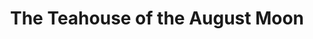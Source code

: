 ---
title: The Teahouse of the August Moon
year: 1957
opening_date: 1957-09-25
closing_date: 1957-10-05
layout: productions
image:
image_caption:
image_credit:
playbill: 
category: 
details:
  Theatre: Theatre Jacksonville
  Venue: Little Theatre
cast:
  Sakini: Bill Gibbs
  Sgt. Gregovich: James Boyer
  Col. Wainwright Purdy, III: Jack Somack
  Captain Fisby: Roby Robson
  Old Woman: Florence Somack
  Old Woman's Daughter: Linda Willard
  The Daughter's Children:
    - Beth Brecker
    - Karen Green
    - Brent Turbow
    - Barry Henline
  Lady Astor: Lady Astor
  Mr. Hokaida: L.J. Gift
  Mr. Omura: Norman Howard
  Mr. Sumata: Hugh Henline
  Mr. Sumata's Father: David Berrior
  Mr. Seiko: Klip Smith
  Miss Higa-Jiga: Esther Barnes
  Mr. Keora: Dr. Alvin Gross
  Mr. Oshira: Elmo Lehman
  Lotus Blossom: Rosa Harlan
  Captain McLean: Marshall Grauer
  Villager:
    - Bruce Henn
    - Clifford Walker
    - Araron Bowden
    - Jerry Long
  Ladies' League for Democratic Action:
    - Marie Tankersley
    - Lynn Sharer
    - Ruth Hutton
    - Ann Martinez
    - Sandy Brecker
    - Lynn Ross
crew:
  Director: Maurice Geoffrey
  Set Supervisor: Richard Snavely
  Stage Manager:
    - Abby Fink
    - Hugh Henline
    - Dixie Cohen
  Bookholder: Rose Forney
  Sound Effects: Frank Ridge
  Choreography: Betty Ogilvie
  Dialect Advisor:
    - Darrell Riley
    - Jack Campbell
  Lighting:
    - Norman Howard
    - Charles Tankersley
    - Pete House
    - Walter Quattlebaum
    - David Berrior
  Wardrobe:
    - Katherine Groves
    - Eula Mae Snow
    - Marie Tankersley
    - Marie Bristow
    - Taiko Perry
    - Archie Eason
    - Doris Edwards
    - Phyllis Groves
    - Florence Somack
  Properties:
    - Helen Keegan
    - Winifred Horne
    - Pat Robson
    - Eileen Quattlebaum
    - Rozelle Cohen
    - Ralph Anderson
  Make-up:
    - Polly Clendening
    - Jane Porter
  Scenery:
    - Fritz Ashworth
    - Hugh Henline
    - Dixie Cohen
    - Felix Jacobs
    - Bob Keegan
    - Fred Raggett, Jr.
    - Bob Gefter
    - Abbey Fink
    - Bob Phillips
    - Frank Ridge
    - Norman Howard
    - Barry Henline
    - James Bibb
    - Neil Forster
    - Rozelle Cohen
    - Florence Somack
    - Dorothy Massey
    - Marion Conner
    - Beverly Fink
    - Jim Ashworth
    - Ralph Anderson
    - Helen Keegan
    - Harold Henderson
    - Ferguson Barnes
    - Sue Henderson
    - Eddie Curtis
    - Marie Tankersley
    - Jim Mattox
    - Lee Rice
    - James W. Harris, II
    - Jack Fleet
    - Susan Massey
    - Klip Smith
    - JoAnne Hicks
    - Garfield McPherson
    - Bob Kornegay
orchestra:
external_links:
---